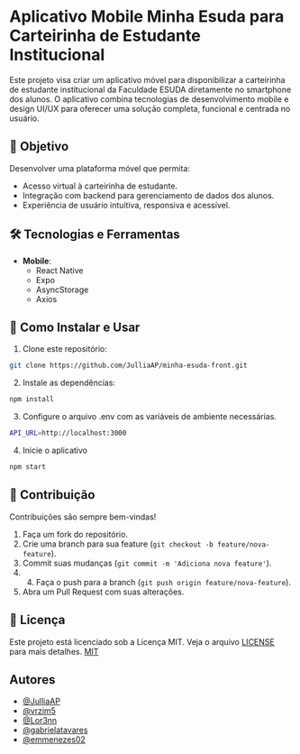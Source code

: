 # Aplicativo Mobile Minha Esuda para Carteirinha de Estudante Institucional

Este projeto visa criar um aplicativo móvel para disponibilizar a carteirinha de estudante institucional da Faculdade ESUDA diretamente no smartphone dos alunos. O aplicativo combina tecnologias de desenvolvimento mobile e design UI/UX para oferecer uma solução completa, funcional e centrada no usuário.

## 🎯 Objetivo

Desenvolver uma plataforma móvel que permita:

- Acesso virtual à carteirinha de estudante.
- Integração com backend para gerenciamento de dados dos alunos.
- Experiência de usuário intuitiva, responsiva e acessível.

## 🛠️ Tecnologias e Ferramentas

- **Mobile**:
  - React Native
  - Expo
  - AsyncStorage
  - Axios

## 🚀 Como Instalar e Usar

1. Clone este repositório:

```bash
git clone https://github.com/JulliaAP/minha-esuda-front.git
```

2. Instale as dependências:

```bash
npm install
```

3. Configure o arquivo .env com as variáveis de ambiente necessárias.

```bash
API_URL=http://localhost:3000
```

4. Inicie o aplicativo

```bash
npm start
```

## 🤝 Contribuição

Contribuições são sempre bem-vindas!

1. Faça um fork do repositório.
2. Crie uma branch para sua feature (`git checkout -b feature/nova-feature`).
3. Commit suas mudanças (`git commit -m 'Adiciona nova feature'`).
4. 4. Faça o push para a branch (`git push origin feature/nova-feature`).
5. Abra um Pull Request com suas alterações.

## 📜 Licença

Este projeto está licenciado sob a Licença MIT. Veja o arquivo [LICENSE](LICENSE) para mais detalhes. [MIT](https://choosealicense.com/licenses/mit/)

## Autores

- [@JulliaAP](https://github.com/JulliaAP)
- [@vrzim5](https://github.com/vrzim5)
- [@Lor3nn](https://github.com/Lor3nn)
- [@gabrielatavares](https://github.com/gabrielatavares)
- [@emmenezes02](https://github.com/emmenezes02)
